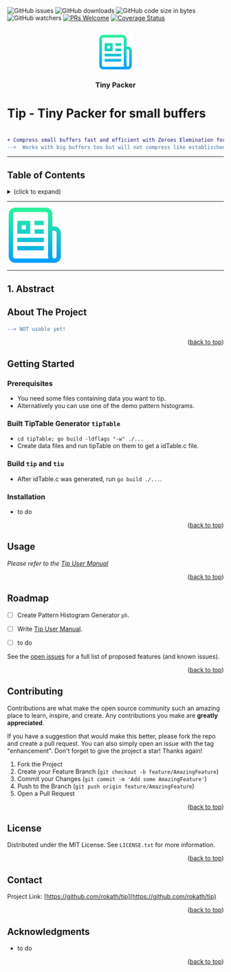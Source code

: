 <div id="top"></div>
<!--
*** Thanks for checking out the Best-README-Template. If you have a suggestion
*** that would make this better, please fork the repo and create a pull request
*** or simply open an issue with the tag "enhancement".
*** Don't forget to give the project a star!
*** Thanks again! Now go create something AMAZING! :D
-->



<!-- PROJECT SHIELDS -->
![GitHub issues](https://img.shields.io/github/issues/rokath/tip)
![GitHub downloads](https://img.shields.io/github/downloads/rokath/tip/total)
![GitHub code size in bytes](https://img.shields.io/github/languages/code-size/rokath/tip)
![GitHub watchers](https://img.shields.io/github/watchers/rokath/tip?label=watch)
[![PRs Welcome](https://img.shields.io/badge/PRs-welcome-brightgreen.svg?style=flat-square)](http://makeapullrequest.com)
[![Coverage Status](https://coveralls.io/repos/github/rokath/tip/badge.svg?branch=master)](https://coveralls.io/github/rokath/tip?branch=master)


<!--
![GitHub release (latest by date)](https://img.shields.io/github/v/release/rokath/tip)
![GitHub commits since latest release](https://img.shields.io/github/commits-since/rokath/tip/latest)
[![Go Report Card](https://goreportcard.com/badge/github.com/rokath/tip)](https://goreportcard.com/report/github.com/rokath/tip)
-->
<!--
*** I'm using markdown "reference style" links for readability.
*** Reference links are enclosed in brackets [ ] instead of parentheses ( ).
*** See the bottom of this document for the declaration of the reference variables
*** for contributors-url, forks-url, etc. This is an optional, concise syntax you may use.
*** https://www.markdownguide.org/basic-syntax/#reference-style-links

[![Contributors][contributors-shield]][contributors-url]
[![Forks][forks-shield]][forks-url]
[![Stargazers][stars-shield]][stars-url]
[![Issues][issues-shield]][issues-url]
[![MIT License][license-shield]][license-url]
[![LinkedIn][linkedin-shield]][linkedin-url]
-->


<!-- PROJECT LOGO -->
<br />
<div align="center">
  <a href="https://github.com/rokath/tip">
    <img src="images/logo.png" alt="Logo" width="80" height="80">
  </a>

<h3 align="center">Tiny Packer</h3>
<!--
  <p align="center">
    project_description
    <br />
    <a href="https://github.com/rokath/tip"><strong>Explore the docs »</strong></a>
    <br />
    <br />
    <a href="https://github.com/rokath/tip">View Demo</a>
    ·
    <a href="https://github.com/rokath/tip/issues">Report Bug</a>
    ·
    <a href="https://github.com/rokath/tip/issues">Request Feature</a>
  </p>
-->
</div>


# Tip - Tiny Packer for small buffers

```diff

+ Compress small buffers fast and efficient with Zeroes Elemination for delimitting. +
-->  Works with big buffers too but will not compress like establisched zip tools ❗

```

---
<h2>Table of Contents</h2>
<details><summary>(click to expand)</summary><ol><!-- TABLE OF CONTENTS START -->

<!--
Table of Contents Generation:
* Install vsCode extension "Markdown TOC" from dumeng
* Use Shift-Command-P "markdownTOC:generate" to get the automatic numbering.
* replace "<a name" with "<a id"
* replace "##" followed by 2 spaces with "## "‚
-->

<!-- vscode-markdown-toc -->
<!-- vscode-markdown-toc-config
	numbering=true
	autoSave=true
	/vscode-markdown-toc-config -->
<!-- /vscode-markdown-toc -->

</div></ol></details><!-- TABLE OF CONTENTS END -->

---

![./images/logo.png](./images/logo.png)

---

## 1. <a id='abstract'></a>Abstract


<!-- ABOUT THE PROJECT -->
## About The Project

```diff
--> NOT usable yet!
```

<p align="right">(<a href="#top">back to top</a>)</p>


<!-- GETTING STARTED -->
## Getting Started


### Prerequisites

* You need some files containing data you want to tip.
* Alternatively you can use one of the demo pattern histograms.

### Built TipTable Generator `tipTable`

* `cd tipTable; go build -ldflags "-w" ./...`
* Create data files and run tipTable on them to get a idTable.c file.

### Build `tip` and `tiu`

* After idTable.c was generated, run `go build ./...`.


### Installation

* to do

<p align="right">(<a href="#top">back to top</a>)</p>



<!-- USAGE -->
## Usage

_Please refer to the [Tip User Manual](./docs/TipUserManual.md)_

<p align="right">(<a href="#top">back to top</a>)</p>



<!-- ROADMAP -->
## Roadmap

- [ ] Create Pattern Histogram Generator `ph`.
- [ ] Write [Tip User Manual](./docs/TipUserManual.md).
- [ ] to do


See the [open issues](https://github.com/rokath/tip/issues) for a full list of proposed features (and known issues).

<p align="right">(<a href="#top">back to top</a>)</p>



<!-- CONTRIBUTING -->
## Contributing

Contributions are what make the open source community such an amazing place to learn, inspire, and create. Any contributions you make are **greatly appreciated**.

If you have a suggestion that would make this better, please fork the repo and create a pull request. You can also simply open an issue with the tag "enhancement".
Don't forget to give the project a star! Thanks again!

1. Fork the Project
2. Create your Feature Branch (`git checkout -b feature/AmazingFeature`)
3. Commit your Changes (`git commit -m 'Add some AmazingFeature'`)
4. Push to the Branch (`git push origin feature/AmazingFeature`)
5. Open a Pull Request

<p align="right">(<a href="#top">back to top</a>)</p>



<!-- LICENSE -->
## License

Distributed under the MIT License. See `LICENSE.txt` for more information.

<p align="right">(<a href="#top">back to top</a>)</p>



<!-- CONTACT -->
## Contact

Project Link: [https://github.com/rokath/tip](https://github.com/rokath/tip)

<p align="right">(<a href="#top">back to top</a>)</p>



<!-- ACKNOWLEDGMENTS -->
## Acknowledgments

* to do

<!--

Use this space to list resources you find helpful and would like to give credit to. I've included a few of my favorites to kick things off!

* [Choose an Open Source License](https://choosealicense.com)
* [GitHub Emoji Cheat Sheet](https://www.webpagefx.com/tools/emoji-cheat-sheet)
* [Malven's Flexbox Cheatsheet](https://flexbox.malven.co/)
* [Malven's Grid Cheatsheet](https://grid.malven.co/)
* [Img Shields](https://shields.io)
* [GitHub Pages](https://pages.github.com)
* [Font Awesome](https://fontawesome.com)
* [React Icons](https://react-icons.github.io/react-icons/search)

-->

<p align="right">(<a href="#top">back to top</a>)</p>



<!-- MARKDOWN LINKS & IMAGES -->
<!-- https://www.markdownguide.org/basic-syntax/#reference-style-links -->

<!--

[contributors-shield]: https://img.shields.io/github/contributors/rokath/tip.svg?style=for-the-badge
[contributors-url]: https://github.com/rokath/tip/graphs/contributors
[forks-shield]: https://img.shields.io/github/forks/rokath/tip.svg?style=for-the-badge
[forks-url]: https://github.com/rokath/tip/network/members
[stars-shield]: https://img.shields.io/github/stars/rokath/tip.svg?style=for-the-badge
[stars-url]: https://github.com/rokath/tip/stargazers
[issues-shield]: https://img.shields.io/github/issues/rokath/tip.svg?style=for-the-badge
[issues-url]: https://github.com/rokath/tip/issues
[license-shield]: https://img.shields.io/github/license/rokath/tip.svg?style=for-the-badge
[license-url]: https://github.com/rokath/tip/blob/master/LICENSE.txt
[linkedin-shield]: https://img.shields.io/badge/-LinkedIn-black.svg?style=for-the-badge&logo=linkedin&colorB=555
[linkedin-url]: https://linkedin.com/in/linkedin_username
[product-screenshot]: images/screenshot.png


[contributors-shield]: https://img.shields.io/github/contributors/othneildrew/Best-README-Template.svg?style=for-the-badge
[contributors-url]: https://github.com/othneildrew/Best-README-Template/graphs/contributors
[forks-shield]: https://img.shields.io/github/forks/othneildrew/Best-README-Template.svg?style=for-the-badge
[forks-url]: https://github.com/othneildrew/Best-README-Template/network/members
[stars-shield]: https://img.shields.io/github/stars/othneildrew/Best-README-Template.svg?style=for-the-badge
[stars-url]: https://github.com/othneildrew/Best-README-Template/stargazers
[issues-shield]: https://img.shields.io/github/issues/othneildrew/Best-README-Template.svg?style=for-the-badge
[issues-url]: https://github.com/othneildrew/Best-README-Template/issues
[license-shield]: https://img.shields.io/github/license/othneildrew/Best-README-Template.svg?style=for-the-badge
[license-url]: https://github.com/othneildrew/Best-README-Template/blob/master/LICENSE.txt
[linkedin-shield]: https://img.shields.io/badge/-LinkedIn-black.svg?style=for-the-badge&logo=linkedin&colorB=555
[linkedin-url]: https://linkedin.com/in/othneildrew
[product-screenshot]: images/screenshot.png

-->

